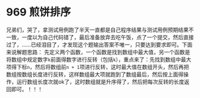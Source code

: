 # 969 煎饼排序

兄弟们，哭了，拿测试用例跑了半天一直都是自己程序结果与测试用例预期结果不一致，一度以为自己代码错了，最后准备放弃去吃午饭，点了一个提交，然后直接过了，......已经泪目了，才发现这个题输出答案不唯一，只要达到要求即可。下面来说解题思路：
先定义两个函数，一个函数是找到数组中最大值，另一个函数是将数组中规定数字`k`前面得数字进行反转（包括`k`），重点来了：先找到数组中最大项得下标`n`，然后将数组前`n + 1`项进行反转，这时最大值在数组开头，然后再把数组按数组长度进行反转，这样数组最大项就跑到了数组最后，然后按上面得操作，运行数组长度次就ok了，这时数组就是升序得了，然后把每次反转的长度返回即可。！！！